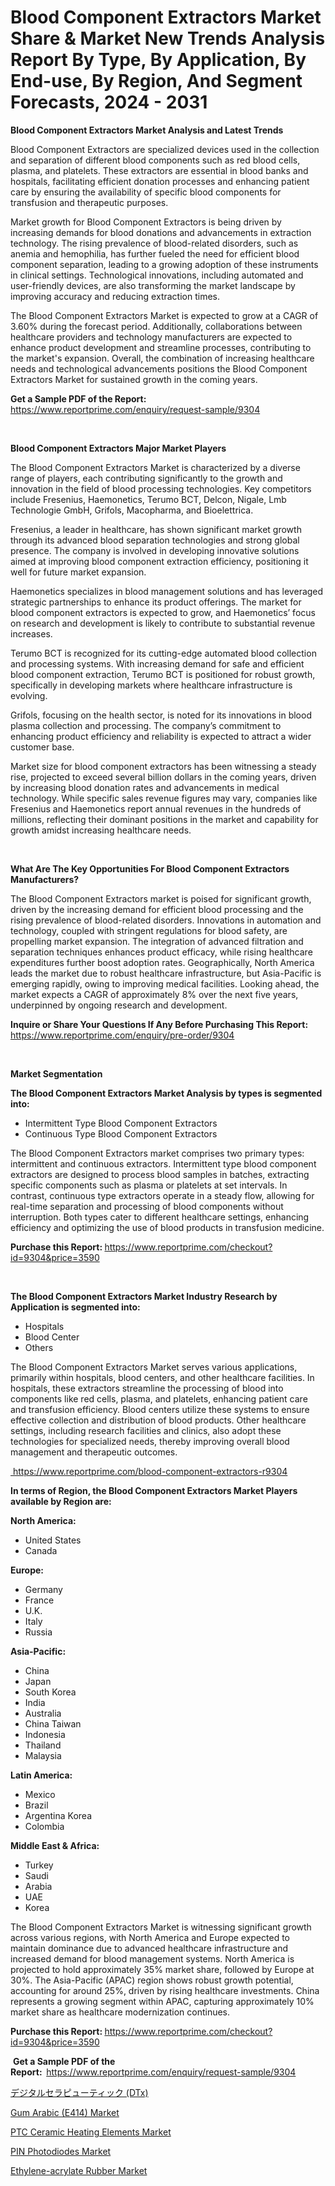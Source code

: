 <p><h1>Blood Component Extractors Market Share & Market New Trends Analysis Report By Type, By Application, By End-use, By Region, And Segment Forecasts, 2024 - 2031</h1></p><p><strong>Blood Component Extractors Market Analysis and Latest Trends</strong></p>
<p><p>Blood Component Extractors are specialized devices used in the collection and separation of different blood components such as red blood cells, plasma, and platelets. These extractors are essential in blood banks and hospitals, facilitating efficient donation processes and enhancing patient care by ensuring the availability of specific blood components for transfusion and therapeutic purposes.</p><p>Market growth for Blood Component Extractors is being driven by increasing demands for blood donations and advancements in extraction technology. The rising prevalence of blood-related disorders, such as anemia and hemophilia, has further fueled the need for efficient blood component separation, leading to a growing adoption of these instruments in clinical settings. Technological innovations, including automated and user-friendly devices, are also transforming the market landscape by improving accuracy and reducing extraction times.</p><p>The Blood Component Extractors Market is expected to grow at a CAGR of 3.60% during the forecast period. Additionally, collaborations between healthcare providers and technology manufacturers are expected to enhance product development and streamline processes, contributing to the market's expansion. Overall, the combination of increasing healthcare needs and technological advancements positions the Blood Component Extractors Market for sustained growth in the coming years.</p></p>
<p><strong>Get a Sample PDF of the Report:&nbsp;</strong> <a href="https://www.reportprime.com/enquiry/request-sample/9304">https://www.reportprime.com/enquiry/request-sample/9304</a></p>
<p>&nbsp;</p>
<p><strong>Blood Component Extractors Major Market Players</strong></p>
<p><p>The Blood Component Extractors Market is characterized by a diverse range of players, each contributing significantly to the growth and innovation in the field of blood processing technologies. Key competitors include Fresenius, Haemonetics, Terumo BCT, Delcon, Nigale, Lmb Technologie GmbH, Grifols, Macopharma, and Bioelettrica.</p><p>Fresenius, a leader in healthcare, has shown significant market growth through its advanced blood separation technologies and strong global presence. The company is involved in developing innovative solutions aimed at improving blood component extraction efficiency, positioning it well for future market expansion.</p><p>Haemonetics specializes in blood management solutions and has leveraged strategic partnerships to enhance its product offerings. The market for blood component extractors is expected to grow, and Haemonetics’ focus on research and development is likely to contribute to substantial revenue increases.</p><p>Terumo BCT is recognized for its cutting-edge automated blood collection and processing systems. With increasing demand for safe and efficient blood component extraction, Terumo BCT is positioned for robust growth, specifically in developing markets where healthcare infrastructure is evolving.</p><p>Grifols, focusing on the health sector, is noted for its innovations in blood plasma collection and processing. The company’s commitment to enhancing product efficiency and reliability is expected to attract a wider customer base.</p><p>Market size for blood component extractors has been witnessing a steady rise, projected to exceed several billion dollars in the coming years, driven by increasing blood donation rates and advancements in medical technology. While specific sales revenue figures may vary, companies like Fresenius and Haemonetics report annual revenues in the hundreds of millions, reflecting their dominant positions in the market and capability for growth amidst increasing healthcare needs.</p></p>
<p>&nbsp;</p>
<p><strong>What Are The Key Opportunities For Blood Component Extractors Manufacturers?</strong></p>
<p><p>The Blood Component Extractors market is poised for significant growth, driven by the increasing demand for efficient blood processing and the rising prevalence of blood-related disorders. Innovations in automation and technology, coupled with stringent regulations for blood safety, are propelling market expansion. The integration of advanced filtration and separation techniques enhances product efficacy, while rising healthcare expenditures further boost adoption rates. Geographically, North America leads the market due to robust healthcare infrastructure, but Asia-Pacific is emerging rapidly, owing to improving medical facilities. Looking ahead, the market expects a CAGR of approximately 8% over the next five years, underpinned by ongoing research and development.</p></p>
<p><strong>Inquire or Share Your Questions If Any Before Purchasing This Report:</strong> <a href="https://www.reportprime.com/enquiry/pre-order/9304">https://www.reportprime.com/enquiry/pre-order/9304</a></p>
<p>&nbsp;</p>
<p><strong>Market Segmentation</strong></p>
<p><strong>The Blood Component Extractors Market Analysis by types is segmented into:</strong></p>
<p><ul><li>Intermittent Type Blood Component Extractors</li><li>Continuous Type Blood Component Extractors</li></ul></p>
<p><p>The Blood Component Extractors market comprises two primary types: intermittent and continuous extractors. Intermittent type blood component extractors are designed to process blood samples in batches, extracting specific components such as plasma or platelets at set intervals. In contrast, continuous type extractors operate in a steady flow, allowing for real-time separation and processing of blood components without interruption. Both types cater to different healthcare settings, enhancing efficiency and optimizing the use of blood products in transfusion medicine.</p></p>
<p><strong>Purchase this Report:&nbsp;</strong><a href="https://www.reportprime.com/checkout?id=9304&price=3590">https://www.reportprime.com/checkout?id=9304&price=3590</a></p>
<p>&nbsp;</p>
<p><strong>The Blood Component Extractors Market Industry Research by Application is segmented into:</strong></p>
<p><ul><li>Hospitals</li><li>Blood Center</li><li>Others</li></ul></p>
<p><p>The Blood Component Extractors Market serves various applications, primarily within hospitals, blood centers, and other healthcare facilities. In hospitals, these extractors streamline the processing of blood into components like red cells, plasma, and platelets, enhancing patient care and transfusion efficiency. Blood centers utilize these systems to ensure effective collection and distribution of blood products. Other healthcare settings, including research facilities and clinics, also adopt these technologies for specialized needs, thereby improving overall blood management and therapeutic outcomes.</p></p>
<p><a href="https://www.reportprime.com/blood-component-extractors-r9304">&nbsp;https://www.reportprime.com/blood-component-extractors-r9304</a></p>
<p><strong>In terms of Region, the Blood Component Extractors Market Players available by Region are:</strong></p>
<p>
    <p> <strong> North America: </strong>
        <ul>
            <li>United States</li>
            <li>Canada</li>
        </ul>
        </p> 
    <p> <strong> Europe: </strong>
        <ul>
            <li>Germany</li>
            <li>France</li>
            <li>U.K.</li>
            <li>Italy</li>
            <li>Russia</li>
        </ul>
        </p> 
    <p> <strong> Asia-Pacific: </strong>
        <ul>
            <li>China</li>
            <li>Japan</li>
            <li>South Korea</li>
            <li>India</li>
            <li>Australia</li>
            <li>China Taiwan</li>
            <li>Indonesia</li>
            <li>Thailand</li>
            <li>Malaysia</li>
        </ul>
        </p> 
    <p> <strong> Latin America: </strong>
        <ul>
            <li>Mexico</li>
            <li>Brazil</li>
            <li>Argentina Korea</li>
            <li>Colombia</li>
        </ul>
        </p> 
    <p> <strong> Middle East & Africa: </strong>
        <ul>
            <li>Turkey</li>
            <li>Saudi</li>
            <li>Arabia</li>
            <li>UAE</li>
            <li>Korea</li>
        </ul>
    </p>
    </p>
<p><p>The Blood Component Extractors Market is witnessing significant growth across various regions, with North America and Europe expected to maintain dominance due to advanced healthcare infrastructure and increased demand for blood management systems. North America is projected to hold approximately 35% market share, followed by Europe at 30%. The Asia-Pacific (APAC) region shows robust growth potential, accounting for around 25%, driven by rising healthcare investments. China represents a growing segment within APAC, capturing approximately 10% market share as healthcare modernization continues.</p></p>
<p><strong>Purchase this Report: </strong><a href="https://www.reportprime.com/checkout?id=9304&price=3590">https://www.reportprime.com/checkout?id=9304&price=3590</a></p>
<p>&nbsp;<strong>Get a Sample PDF of the Report:&nbsp;&nbsp;</strong><a href="https://www.reportprime.com/enquiry/request-sample/9304">https://www.reportprime.com/enquiry/request-sample/9304</a></p>
<p><strong></strong></p>
<p><p><a href="https://medium.com/@vilasamin/digital-therapeutic-dtx-market-%E3%81%AE%E3%82%B0%E3%83%AD%E3%83%BC%E3%83%90%E3%83%AB%E5%B8%82%E5%A0%B4%E6%A6%82%E8%A6%81%E3%81%AF-%E4%B8%96%E7%95%8C%E3%81%8A%E3%82%88%E3%81%B3%E4%B8%BB%E8%A6%81%E5%B8%82%E5%A0%B4%E3%81%AB%E3%81%8A%E3%81%91%E3%82%8B%E6%A5%AD%E7%95%8C%E3%81%AB%E5%BD%B1%E9%9F%BF%E3%82%92%E4%B8%8E%E3%81%88%E3%82%8B%E4%B8%BB%E8%A6%81%E3%81%AA%E3%83%88%E3%83%AC%E3%83%B3%E3%83%89%E3%81%AB%E3%81%A4%E3%81%84%E3%81%A6-%E7%8B%AC%E8%87%AA%E3%81%AE%E8%A6%96%E7%82%B9%E3%82%92%E6%8F%90%E4%BE%9B%E3%81%97%E3%81%BE%E3%81%99-d43a9bfc8620">デジタルセラピューティック (DTx)</a></p><p><a href="https://medium.com/@mayak140345644/the-global-gum-arabic-e414-market-identifies-drivers-restraints-opportunities-and-trends-38615b3de90d">Gum Arabic (E414) Market</a></p><p><a href="https://www.linkedin.com/pulse/market-insights-global-ptc-ceramic-heating-elements-forecast-yewre?trackingId=%2Bx91ZLsSRcGq4RxGBTMOrA%3D%3D">PTC Ceramic Heating Elements Market</a></p><p><a href="https://www.linkedin.com/pulse/market-leaders-laggards-global-pin-photodiodes-trends-forecast-krose?trackingId=ASEWJ5%2FeRd2vgwQnQ1wpRA%3D%3D">PIN Photodiodes Market</a></p><p><a href="https://issuu.com/reportprime-2/docs/ethylene-acrylate-rubber-market-siz_8cc7e5fb3f9d61">Ethylene-acrylate Rubber Market</a></p></p>